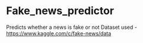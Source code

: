 # Fake_news_predictor
Predicts whether a news is fake or not
Dataset used - https://www.kaggle.com/c/fake-news/data
